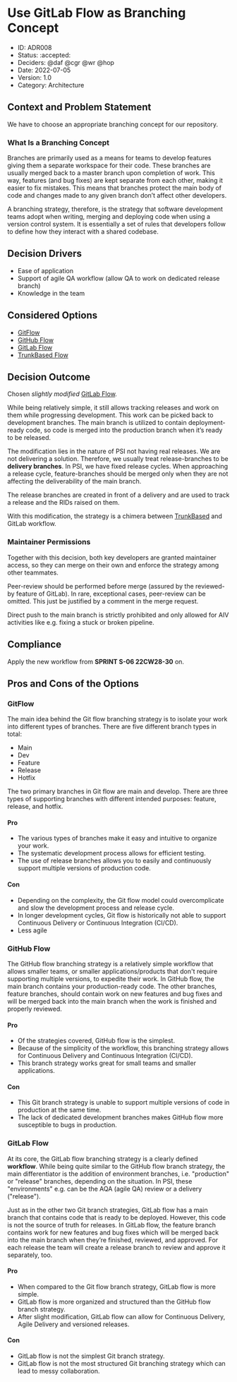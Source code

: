 # Use GitLab Flow as Branching Concept

* ID: ADR008
* Status: :accepted:
* Deciders: @daf @cgr @wr @hop
* Date: 2022-07-05
* Version: 1.0
* Category: Architecture

## Context and Problem Statement

We have to choose an appropriate branching concept for our repository.

### What Is a Branching Concept

Branches are primarily used as a means for teams to develop features giving them a separate workspace for their code.
These branches are usually merged back to a master branch upon completion of work.
This way, features (and bug fixes) are kept separate from each other, making it easier to fix mistakes.
This means that branches protect the main body of code and changes made to any given branch don’t affect other developers.

A branching strategy, therefore, is the strategy that software development teams adopt when writing, merging and deploying code when using a version control system.
It is essentially a set of rules that developers follow to define how they interact with a shared codebase.

## Decision Drivers

* Ease of application
* Support of agile QA workflow (allow QA to work on dedicated release branch)
* Knowledge in the team

## Considered Options

* [GitFlow](https://www.atlassian.com/de/git/tutorials/comparing-workflows/gitflow-workflow)
* [GitHub Flow](https://docs.github.com/en/get-started/quickstart/github-flow)
* [GitLab Flow](https://docs.gitlab.com/ee/topics/gitlab_flow.html)
* [TrunkBased Flow](https://trunkbaseddevelopment.com/)

## Decision Outcome

Chosen *slightly modified* [GitLab Flow](https://docs.gitlab.com/ee/topics/gitlab_flow.html).

While being relatively simple, it still allows tracking releases and work on them while progressing development.
This work can be picked back to development branches.
The main branch is utilized to contain deployment-ready code, so code is merged into the production branch when it’s ready to be released.

The modification lies in the nature of PSI not having real releases. We are not delivering a solution.
Therefore, we usually treat release-branches to be **delivery branches**.
In PSI, we have fixed release cycles. When approaching a release cycle, feature-branches should be merged only when they are not affecting the deliverability of the main branch.

The release branches are created in front of a delivery and are used to track a release and the RIDs raised on them.  

With this modification, the strategy is a chimera between [TrunkBased](https://trunkbaseddevelopment.com/) and GitLab workflow.

### Maintainer Permissions

Together with this decision, both key developers are granted maintainer access, so they can merge on their own and enforce the strategy among other teammates.

Peer-review should be performed before merge (assured by the reviewed-by feature of GitLab).
In rare, exceptional cases, peer-review can be omitted. This just be justified by a comment in the merge request.

Direct push to the main branch is strictly prohibited and only allowed for AIV activities like e.g. fixing a stuck or broken pipeline.

## Compliance

Apply the new workflow from **SPRINT S-06 22CW28-30** on.

## Pros and Cons of the Options

### GitFlow

The main idea behind the Git flow branching strategy is to isolate your work into different types of branches. There are five different branch types in total:

* Main
* Dev
* Feature
* Release
* Hotfix

The two primary branches in Git flow are main and develop. There are three types of supporting branches with different intended purposes: feature, release, and hotfix.

#### Pro

* The various types of branches make it easy and intuitive to organize your work.
* The systematic development process allows for efficient testing.
* The use of release branches allows you to easily and continuously support multiple versions of production code.

#### Con

* Depending on the complexity, the Git flow model could overcomplicate and slow the development process and release cycle.
* In longer development cycles, Git flow is historically not able to support Continuous Delivery or Continuous Integration (CI/CD).
* Less agile

### GitHub Flow

The GitHub flow branching strategy is a relatively simple workflow that allows smaller teams, or smaller applications/products that don't require supporting multiple versions, to expedite their work.
In GitHub flow, the main branch contains your production-ready code.
The other branches, feature branches, should contain work on new features and bug fixes and will be merged back into the main branch when the work is finished and properly reviewed.

#### Pro

* Of the strategies covered, GitHub flow is the simplest.
* Because of the simplicity of the workflow, this branching strategy allows for Continuous Delivery and Continuous Integration (CI/CD).
* This branch strategy works great for small teams and smaller applications.

#### Con

* This Git branch strategy is unable to support multiple versions of code in production at the same time.
* The lack of dedicated development branches makes GitHub flow more susceptible to bugs in production.

### GitLab Flow

At its core, the GitLab flow branching strategy is a clearly defined **workflow**.
While being quite similar to the GitHub flow branch strategy, the main differentiator is the addition of environment branches, i.e. "production" or "release" branches, depending on the situation.
In PSI, these "environments" e.g. can be the AQA (agile QA) review or a delivery ("release").

Just as in the other two Git branch strategies, GitLab flow has a main branch that contains code that is ready to be deployed. However, this code is not the source of truth for releases.
In GitLab flow, the feature branch contains work for new features and bug fixes which will be merged back into the main branch when they’re finished, reviewed, and approved.
For each release the team will create a release branch to review and approve it separately, too.

#### Pro

* When compared to the Git flow branch strategy, GitLab flow is more simple.
* GitLab flow is more organized and structured than the GitHub flow branch strategy.
* After slight modification, GitLab flow can allow for Continuous Delivery, Agile Delivery and versioned releases.

#### Con

* GitLab flow is not the simplest Git branch strategy.
* GitLab flow is not the most structured Git branching strategy which can lead to messy collaboration.
